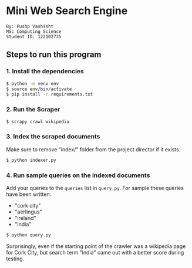 # Mini Web Search Engine

```
By: Pushp Vashisht
MSc Computing Science
Student ID: 122102735
```

## Steps to run this program

### 1. Install the dependencies

```bash
$ python -m venv env
$ source env/bin/activate
$ pip install -r requirements.txt
```

### 2. Run the Scraper

```bash
$ scrapy crawl wikipedia
```

### 3. Index the scraped documents

Make sure to remove "index/" folder from the project director if it exists.

```bash
$ python indexer.py
```

### 4. Run sample queries on the indexed documents

Add your queries to the `queries` list in `query.py`. For sample these queries have been written:
* "cork city"
* "aerlingus"
* "ireland"
* "india"

```bash
$ python query.py
```

Surprisingly, even if the starting point of the crawler was a wikipedia page for Cork City,
but search term "india" came out with a better score during testing.